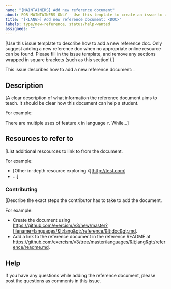 ```yaml
---
name: "[MAINTAINERS] Add new reference document"
about: FOR MAINTAINERS ONLY - Use this template to create an issue to add a new reference document
title: "[<LANG>] Add new reference document: <DOC>"
labels: type/new-reference, status/help-wanted
assignees: ""
---
```


[Use this issue template to describe how to add a new reference doc. Only suggest adding a new reference doc when no appropriate online resource can be found. Please fill in the issue template, and remove any sections wrapped in square brackets (such as this section!).]

This issue describes how to add a new <LANG> reference document: <DOC>.

## Description

[A clear description of what information the reference document aims to teach. It should be clear how this document can help a student.

For example:

There are multiple uses of feature `X` in language `Y`. While...]

## Resources to refer to

[List additional rescources to link to from the document.

For example:

- [Other in-depth resource exploring `X`][http://test.com]
- ...]

### Contributing

[Describe the exact steps the contributor has to take to add the document.

For example:

- Create the document using https://github.com/exercism/v3/new/master?filename=languages/&lt;lang&gt;/reference/&lt;doc&gt;.md.
- Add a link to the reference document in the reference README at https://github.com/exercism/v3/tree/master/languages/&lt;lang&gt;/reference/readme.md.

## Help

If you have any questions while adding the reference document, please post the questions as comments in this issue.
